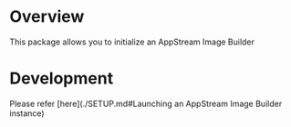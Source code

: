 # Overview

This package allows you to initialize an AppStream Image Builder


# Development

Please refer [here](./SETUP.md#Launching an AppStream Image Builder instance)